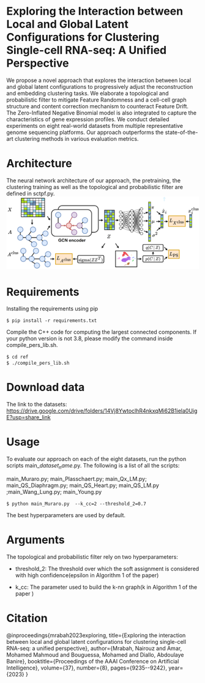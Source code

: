 # Exploring the Interaction between Local and Global Latent Configurations for Clustering Single-cell RNA-seq: A Unified Perspective
We propose a novel approach that explores the interaction between local and global
latent configurations to progressively adjust the reconstruction
and embedding clustering tasks. We elaborate a topological
and probabilistic filter to mitigate Feature Randomness and
a cell-cell graph structure and content correction mechanism
to counteract Feature Drift. The Zero-Inflated Negative Binomial
model is also integrated to capture the characteristics of
gene expression profiles. We conduct detailed experiments on
eight real-world datasets from multiple representative genome
sequencing platforms. Our approach outperforms the state-of-the-
art clustering methods in various evaluation metrics.

# Architecture
The neural network architecture of our approach, the pretraining, the clustering training as well as the topological and probabilistic filter are defined in sctpf.py.
![fram1 (1)](./scTPF.png)

# Requirements 
Installing the requirements using pip 

```
$ pip install -r requirements.txt
```
Compile the C++ code for computing the largest connected components. If your python version is not 3.8, please modify the command inside compile_pers_lib.sh. 
```
$ cd ref
$ ./compile_pers_lib.sh
```

# Download data
The link to the datasets: https://drive.google.com/drive/folders/14Vj8YwtoclhR4nkxqMi62B1iela0UigE?usp=share_link
# Usage 
To evaluate our approach on each of the eight datasets, run the python scripts main_$dataset_name$.py. 
The following is a list of all the scripts:

main_Muraro.py; main_Plasschaert.py; main_Qx_LM.py; main_QS_Diaphragm.py; main_QS_Heart.py; main_QS_LM.py ;main_Wang_Lung.py; main_Young.py  

```
$ python main_Muraro.py  --k_cc=2 --threshold_2=0.7
```
The best hyperparameters are used by default.

# Arguments 
The topological  and probabilistic filter rely on two hyperparameters:   

* threshold_2: The threshold over which the soft assignment is considered  with high confidence(epsilon in Algorithm 1 of the paper)

* k_cc: The parameter used to build the k-nn graph(k in  Algorithm 1 of the paper )

# Citation
@inproceedings{mrabah2023exploring,
  title={Exploring the interaction between local and global latent configurations for clustering single-cell RNA-seq: a unified perspective},
  author={Mrabah, Nairouz and Amar, Mohamed Mahmoud and Bouguessa, Mohamed and Diallo, Abdoulaye Banire},
  booktitle={Proceedings of the AAAI Conference on Artificial Intelligence},
  volume={37},
  number={8},
  pages={9235--9242},
  year={2023}
}
